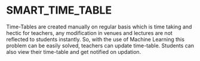 # SMART_TIME_TABLE
Time-Tables are created manually on regular basis which is time taking and hectic for teachers, any modification in venues and lectures are not reflected to students instantly. So, with the use of Machine Learning this problem can be easily solved, teachers can update time-table. Students can also view their time-table and get notified on updation.
